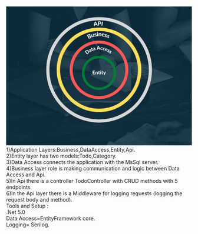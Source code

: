 
![Application layer](https://github.com/erenlerfirat/TodoAPI/blob/master/AppLayer.jpg) <br />
1)Application Layers:Business,DataAccess,Entity,Api. <br />
2)Entity layer has two models:Todo,Category. <br />
3)Data Access connects the application with the MsSql server. <br />
4)Business layer role is making communication and logic between Data Access and Api. <br />
5)In Api there is a controller TodoController with CRUD methods with 5 endpoints. <br />
6)In the Api layer there is a Middleware for logging requests (logging the request body and method). <br />
Tools and Setup : <br />
.Net 5.0 <br />
Data Access=EntityFramework core. <br />
Logging= Serilog.
